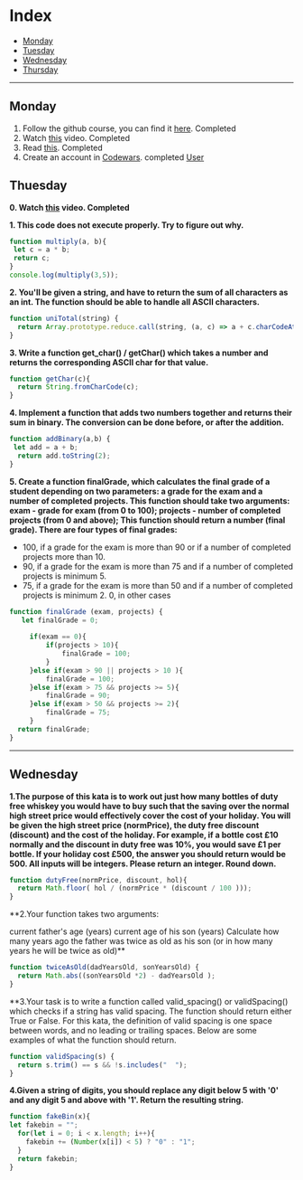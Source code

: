 # Index

- [Monday](#monday)
- [Tuesday](#tuesday)
- [Wednesday](#wednesday)
- [Thursday](#thursday)

---
## Monday

1. Follow the github course, you can find it [here](./../../../recommended). Completed
2. Watch [this](https://www.youtube.com/watch?v=A37-3lflh8I) video. Completed
3. Read [this](https://developer.mozilla.org/en-US/docs/Learn/JavaScript/First_steps/Math). Completed
4. Create an account in [Codewars](https://www.codewars.com/dashboard). completed
[User](https://www.codewars.com/users/Bismarck-v/)

## Thuesday

**0. Watch [this](https://www.youtube.com/watch?v=cEBkvm0-rg0) video. Completed**

**1. This code does not execute properly. Try to figure out why.**
``` Javascript
function multiply(a, b){
 let c = a * b;
 return c;
}
console.log(multiply(3,5));
```

**2. You'll be given a string, and have to return the sum of all characters as an int. The function should be able to handle all ASCII characters.**
```Javascript
function uniTotal(string) {
  return Array.prototype.reduce.call(string, (a, c) => a + c.charCodeAt(0), 0);
}
```

**3. Write a function get_char() / getChar() which takes a number and returns the corresponding ASCII char for that value.**
```Javascript
function getChar(c){
  return String.fromCharCode(c);
}
```

**4. Implement a function that adds two numbers together and returns their sum in binary. The conversion can be done before, or after the addition.**
```Javascript
function addBinary(a,b) {
 let add = a + b;
  return add.toString(2);
}
```

**5. Create a function finalGrade, which calculates the final grade of a student depending on two parameters: a grade for the exam and a number of completed projects. This function should take two arguments: exam - grade for exam (from 0 to 100); projects - number of completed projects (from 0 and above); This function should return a number (final grade). There are four types of final grades:**

- 100, if a grade for the exam is more than 90 or if a number of completed projects more than 10.
- 90, if a grade for the exam is more than 75 and if a number of completed projects is minimum 5.
- 75, if a grade for the exam is more than 50 and if a number of completed projects is minimum 2.
0, in other cases
```Javascript
function finalGrade (exam, projects) {
   let finalGrade = 0;
    
     if(exam == 0){
         if(projects > 10){
             finalGrade = 100;
         }
     }else if(exam > 90 || projects > 10 ){
         finalGrade = 100;
     }else if(exam > 75 && projects >= 5){
         finalGrade = 90;
     }else if(exam > 50 && projects >= 2){
         finalGrade = 75;
     }
  return finalGrade;
}
```
---

## Wednesday

**1.The purpose of this kata is to work out just how many bottles of duty free whiskey you would have to buy such that the saving over the normal high street price would effectively cover the cost of your holiday. You will be given the high street price (normPrice), the duty free discount (discount) and the cost of the holiday.
For example, if a bottle cost £10 normally and the discount in duty free was 10%, you would save £1 per bottle. If your holiday cost £500, the answer you should return would be 500. All inputs will be integers. Please return an integer. Round down.**
```Javascript
function dutyFree(normPrice, discount, hol){
  return Math.floor( hol / (normPrice * (discount / 100 )));
}
```
**2.Your function takes two arguments:

current father's age (years)
current age of his son (years)
Сalculate how many years ago the father was twice as old as his son (or in how many years he will be twice as old)**
```Javascript
function twiceAsOld(dadYearsOld, sonYearsOld) {
  return Math.abs((sonYearsOld *2) - dadYearsOld ); 
}
```

**3.Your task is to write a function called valid_spacing() or validSpacing() which checks if a string has valid spacing. The function should return either True or False.
For this kata, the definition of valid spacing is one space between words, and no leading or trailing spaces. Below are some examples of what the function should return.
```Javascript
function validSpacing(s) {
  return s.trim() == s && !s.includes("  ");
}
```

**4.Given a string of digits, you should replace any digit below 5 with '0' and any digit 5 and above with '1'. Return the resulting string.**
```javascript
function fakeBin(x){
let fakebin = "";
  for(let i = 0; i < x.length; i++){
    fakebin += (Number(x[i]) < 5) ? "0" : "1";
  }
  return fakebin;
}
```
